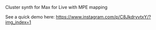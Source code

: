 Cluster synth for Max for Live with MPE mapping

See a quick demo here: https://www.instagram.com/p/C8JkdryvtxY/?img_index=1 
